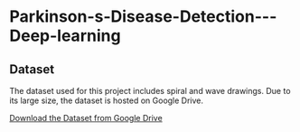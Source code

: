 # Parkinson-s-Disease-Detection---Deep-learning

## Dataset
The dataset used for this project includes spiral and wave drawings. Due to its large size, the dataset is hosted on Google Drive.

[Download the Dataset from Google Drive](https://drive.google.com/drive/folders/1h3Th-fPh7p7G901MFGrCYuZ9PAp0vCGW?usp=drive_link)
